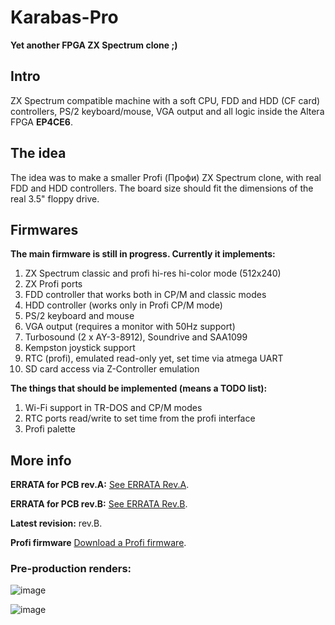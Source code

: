 # Karabas-Pro

**Yet another FPGA ZX Spectrum clone ;)**

## Intro

ZX Spectrum compatible machine with a soft CPU, FDD and HDD (CF card) controllers, PS/2 keyboard/mouse, VGA output and all logic inside the Altera FPGA **EP4CE6**.

## The idea

The idea was to make a smaller Profi (Профи) ZX Spectrum clone, with real FDD and HDD controllers. The board size should fit the dimensions of the real 3.5" floppy drive. 

## Firmwares

**The main firmware is still in progress. Currently it implements:**

1) ZX Spectrum classic and profi hi-res hi-color mode (512x240)
2) ZX Profi ports
3) FDD controller that works both in CP/M and classic modes
4) HDD controller (works only in Profi CP/M mode)
5) PS/2 keyboard and mouse
6) VGA output (requires a monitor with 50Hz support)
7) Turbosound (2 x AY-3-8912), Soundrive and SAA1099
8) Kempston joystick support
9) RTC (profi), emulated read-only yet, set time via atmega UART
10) SD card access via Z-Controller emulation

**The things that should be implemented (means a TODO list):**

1) Wi-Fi support in TR-DOS and CP/M modes
2) RTC ports read/write to set time from the profi interface
3) Profi palette

## More info

**ERRATA for PCB rev.A:** [See ERRATA Rev.A](https://github.com/andykarpov/karabas-pro/blob/master/ERRATA-REVA.md).

**ERRATA for PCB rev.B:** [See ERRATA Rev.B](https://github.com/andykarpov/karabas-pro/blob/master/ERRATA-REVB.md).

**Latest revision:** rev.B.

**Profi firmware** [Download a Profi firmware](https://github.com/andykarpov/karabas-pro/tree/master/firmware/releases/profi).

### Pre-production renders:

![image](https://github.com/andykarpov/karabas-pro/raw/master/docs/photos/karabas-pro-revB-top.png)

![image](https://github.com/andykarpov/karabas-pro/raw/master/docs/photos/karabas-pro-revB-bot.png)

